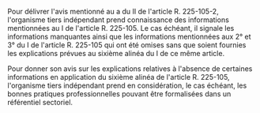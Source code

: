 Pour délivrer l'avis mentionné au a du II de l'article R. 225-105-2, l'organisme tiers indépendant prend connaissance des informations mentionnées au I de l'article R. 225-105. Le cas échéant, il signale les informations manquantes ainsi que les informations mentionnées aux 2° et 3° du I de l'article R. 225-105 qui ont été omises sans que soient fournies les explications prévues au sixième alinéa du I de ce même article.

Pour donner son avis sur les explications relatives à l'absence de certaines informations en application du sixième alinéa de l'article R. 225-105, l'organisme tiers indépendant prend en considération, le cas échéant, les bonnes pratiques professionnelles pouvant être formalisées dans un référentiel sectoriel.

